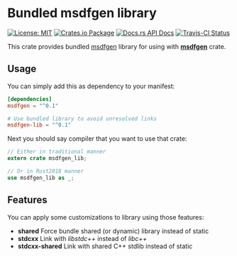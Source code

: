 # Bundled msdfgen library

[![License: MIT](https://img.shields.io/badge/License-MIT-brightgreen.svg)](https://opensource.org/licenses/MIT)
[![Crates.io Package](https://img.shields.io/crates/v/msdfgen-lib.svg?style=popout)](https://crates.io/crates/msdfgen-lib)
[![Docs.rs API Docs](https://docs.rs/msdfgen-lib/badge.svg)](https://docs.rs/msdfgen-lib)
[![Travis-CI Status](https://travis-ci.com/katyo/msdfgen-rs.svg?branch=master)](https://travis-ci.com/katyo/msdfgen-rs)

This crate provides bundled [msdfgen](https://github.com/Chlumsky/msdfgen) library for using with [__msdfgen__](https://crates.io/crates/msdfgen) crate.

## Usage

You can simply add this as dependency to your manifest:

```toml
[dependencies]
msdfgen = "^0.1"

# Use bundled library to avoid unresolved links
msdfgen-lib = "^0.1"
```

Next you should say compiler that you want to use that crate:

```rust
// Either in traditional manner
extern crate msdfgen_lib;

// Or in Rust2018 manner
use msdfgen_lib as _;
```

## Features

You can apply some customizations to library using those features:

- __shared__ Force bundle shared (or dynamic) library instead of static
- __stdcxx__ Link with _libstdc++_ instead of _libc++_
- __stdcxx-shared__ Link with shared C++ stdlib instead of static

